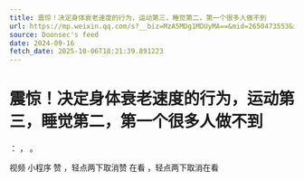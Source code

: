 ```yaml
---
title: 震惊！决定身体衰老速度的行为，运动第三，睡觉第二，第一个很多人做不到
url: https://mp.weixin.qq.com/s?__biz=MzA5MDg1MDUyMA==&mid=2650473553&idx=2&sn=e26597707d1ec30cc32afbe6c35682ec
source: Doonsec's feed
date: 2024-09-16
fetch_date: 2025-10-06T18:21:39.891223
---
```


# 震惊！决定身体衰老速度的行为，运动第三，睡觉第二，第一个很多人做不到

：
，
。

视频
小程序
赞
，轻点两下取消赞
在看
，轻点两下取消在看